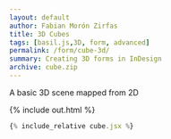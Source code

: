 ```yaml
---  
layout: default
author: Fabian Morón Zirfas
title: 3D Cubes
tags: [basil.js,3D, form, advanced]
permalink: /form/cube-3d/
summary: Creating 3D forms in InDesign
archive: cube.zip
---  
```


A basic 3D scene mapped from 2D

<!-- more -->

{% include out.html %}

```js 
{% include_relative cube.jsx %}
```

